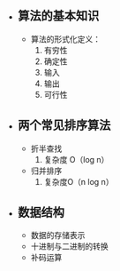 - ## 算法的基本知识
	- 算法的形式化定义：
		1. 有穷性
		2. 确定性
		3. 输入
		4. 输出
		5. 可行性
- ## 两个常见排序算法
	- 折半查找
		1. 复杂度 O（log n）
	- 归并排序
		1. 复杂度O（n log n）
- ## 数据结构
	- 数据的存储表示
	- 十进制与二进制的转换
	- 补码运算
<!--stackedit_data:
eyJoaXN0b3J5IjpbLTU3Njg2OTY0MSw1NzMxNDM5ODddfQ==
-->